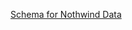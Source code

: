 
[Schema for Nothwind Data](https://github.com/hughjafro/DS-Unit-3-Sprint-2-SQL-and-Databases/blob/master/Sprint%20Challenge/northwind_erd.png)
